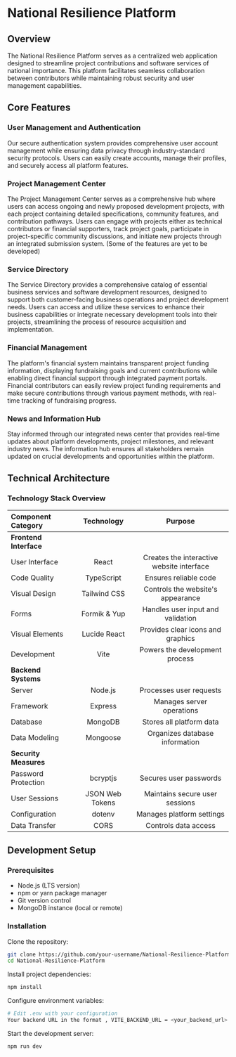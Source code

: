 
# National Resilience Platform

## Overview
The National Resilience Platform serves as a centralized web application designed to streamline project contributions and software services of national importance. This platform facilitates seamless collaboration between contributors while maintaining robust security and user management capabilities.

## Core Features

### User Management and Authentication
Our secure authentication system provides comprehensive user account management while ensuring data privacy through industry-standard security protocols. Users can easily create accounts, manage their profiles, and securely access all platform features.

### Project Management Center
The Project Management Center serves as a comprehensive hub where users can access ongoing and newly proposed development projects, with each project containing detailed specifications, community features, and contribution pathways. Users can engage with projects either as technical contributors or financial supporters, track project goals, participate in project-specific community discussions, and initiate new projects through an integrated submission system.
(Some of the features are yet to be developed)

### Service Directory
The Service Directory provides a comprehensive catalog of essential business services and software development resources, designed to support both customer-facing business operations and project development needs. Users can access and utilize these services to enhance their business capabilities or integrate necessary development tools into their projects, streamlining the process of resource acquisition and implementation.

### Financial Management
The platform's financial system maintains transparent project funding information, displaying fundraising goals and current contributions while enabling direct financial support through integrated payment portals. Financial contributors can easily review project funding requirements and make secure contributions through various payment methods, with real-time tracking of fundraising progress.

### News and Information Hub
Stay informed through our integrated news center that provides real-time updates about platform developments, project milestones, and relevant industry news. The information hub ensures all stakeholders remain updated on crucial developments and opportunities within the platform.

## Technical Architecture

### Technology Stack Overview

| **Component Category**  | **Technology**     | **Purpose**                                       |
|:------------------------|:------------------:|:-------------------------------------------------:|
| **Frontend Interface**  |                    |                                                   |
| User Interface          | React              | Creates the interactive website interface         |
| Code Quality            | TypeScript         | Ensures reliable code                             |
| Visual Design           | Tailwind CSS       | Controls the website's appearance                 |
| Forms                   | Formik & Yup       | Handles user input and validation                 |
| Visual Elements         | Lucide React       | Provides clear icons and graphics                 |
| Development             | Vite               | Powers the development process                    |
| **Backend Systems**     |                    |                                                   |
| Server                  | Node.js            | Processes user requests                           |
| Framework               | Express            | Manages server operations                         |
| Database                | MongoDB            | Stores all platform data                          |
| Data Modeling           | Mongoose           | Organizes database information                    |
| **Security Measures**   |                    |                                                   |
| Password Protection     | bcryptjs           | Secures user passwords                            |
| User Sessions           | JSON Web Tokens    | Maintains secure user sessions                    |
| Configuration           | dotenv             | Manages platform settings                         |
| Data Transfer           | CORS               | Controls data access                              |

## Development Setup

### Prerequisites
- Node.js (LTS version)
- npm or yarn package manager
- Git version control
- MongoDB instance (local or remote)

### Installation

Clone the repository:

```bash
git clone https://github.com/your-username/National-Resilience-Platform.git
cd National-Resilience-Platform
```

Install project dependencies:

```bash
npm install
```

Configure environment variables:

```bash
# Edit .env with your configuration
Your backend URL in the format , VITE_BACKEND_URL = <your_backend_url>
```

Start the development server:

```bash
npm run dev
```
